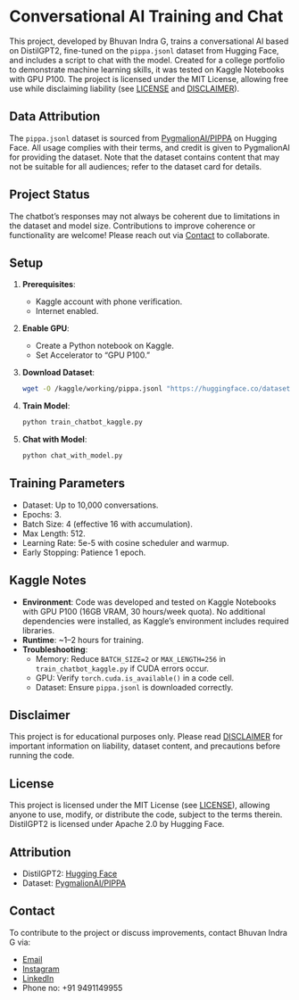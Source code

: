 # Conversational AI Training and Chat

This project, developed by Bhuvan Indra G, trains a conversational AI based on DistilGPT2, fine-tuned on the `pippa.jsonl` dataset from Hugging Face, and includes a script to chat with the model. Created for a college portfolio to demonstrate machine learning skills, it was tested on Kaggle Notebooks with GPU P100. The project is licensed under the MIT License, allowing free use while disclaiming liability (see [LICENSE](LICENSE.txt) and [DISCLAIMER](DISCLAIMER.md)).

## Data Attribution

The `pippa.jsonl` dataset is sourced from [PygmalionAI/PIPPA](https://huggingface.co/datasets/PygmalionAI/PIPPA) on Hugging Face. All usage complies with their terms, and credit is given to PygmalionAI for providing the dataset. Note that the dataset contains content that may not be suitable for all audiences; refer to the dataset card for details.

## Project Status

The chatbot’s responses may not always be coherent due to limitations in the dataset and model size. Contributions to improve coherence or functionality are welcome! Please reach out via [Contact](#contact) to collaborate.

## Setup

1. **Prerequisites**:
   - Kaggle account with phone verification.
   - Internet enabled.

2. **Enable GPU**:
   - Create a Python notebook on Kaggle.
   - Set Accelerator to “GPU P100.”

3. **Download Dataset**:
   ```bash
   wget -O /kaggle/working/pippa.jsonl "https://huggingface.co/datasets/PygmalionAI/PIPPA/resolve/main/pippa.jsonl"
   ```

4. **Train Model**:
   ```bash
   python train_chatbot_kaggle.py
   ```

5. **Chat with Model**:
   ```bash
   python chat_with_model.py
   ```

## Training Parameters

- Dataset: Up to 10,000 conversations.
- Epochs: 3.
- Batch Size: 4 (effective 16 with accumulation).
- Max Length: 512.
- Learning Rate: 5e-5 with cosine scheduler and warmup.
- Early Stopping: Patience 1 epoch.

## Kaggle Notes

- **Environment**: Code was developed and tested on Kaggle Notebooks with GPU P100 (16GB VRAM, 30 hours/week quota). No additional dependencies were installed, as Kaggle’s environment includes required libraries.
- **Runtime**: ~1–2 hours for training.
- **Troubleshooting**:
  - Memory: Reduce `BATCH_SIZE=2` or `MAX_LENGTH=256` in `train_chatbot_kaggle.py` if CUDA errors occur.
  - GPU: Verify `torch.cuda.is_available()` in a code cell.
  - Dataset: Ensure `pippa.jsonl` is downloaded correctly.

## Disclaimer

This project is for educational purposes only. Please read [DISCLAIMER](DISCLAIMER.md) for important information on liability, dataset content, and precautions before running the code.

## License

This project is licensed under the MIT License (see [LICENSE](LICENSE.txt)), allowing anyone to use, modify, or distribute the code, subject to the terms therein. DistilGPT2 is licensed under Apache 2.0 by Hugging Face.

## Attribution

- DistilGPT2: [Hugging Face](https://huggingface.co/distilgpt2)
- Dataset: [PygmalionAI/PIPPA](https://huggingface.co/datasets/PygmalionAI/PIPPA)

## Contact

To contribute to the project or discuss improvements, contact Bhuvan Indra G via:
- [Email](mailto:gbindra21@gmail.com)
- [Instagram](https://www.instagram.com/bhuvan_indra_0520/)
- [LinkedIn](https://www.linkedin.com/in/bhuvan-indra-995828274?utm_source=share&utm_campaign=share_via&utm_content=profile&utm_medium=android_app)
- Phone no: +91 9491149955

